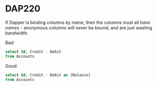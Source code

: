 ﻿# DAP220

If Dapper is binding columns *by name*, then the columns must all *have names* - anonymous columns will never be bound, and are just wasting bandwidth.

Bad:

``` sql
select Id, Credit - Debit
from Accounts
```

Good:

``` sql
select Id, Credit - Debit as [Balance]
from Accounts
```

